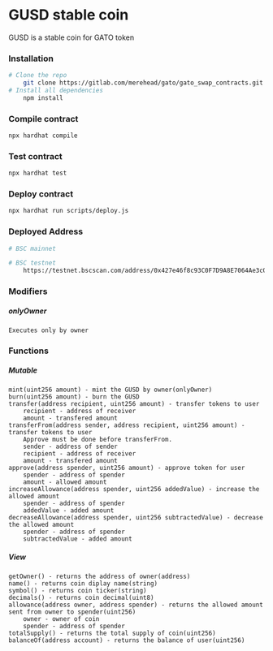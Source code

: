 # GUSD stable coin
GUSD is a stable coin for GATO token
### Installation
```sh
# Clone the repo
    git clone https://gitlab.com/merehead/gato/gato_swap_contracts.git
# Install all dependencies
    npm install
```
### Compile contract
```sh
npx hardhat compile
```
### Test contract
```sh
npx hardhat test
```
### Deploy contract
```sh
npx hardhat run scripts/deploy.js
```
### Deployed Address
```sh
# BSC mainnet

# BSC testnet
    https://testnet.bscscan.com/address/0x427e46f8c93C0F7D9A8E7064Ae3c0A16d9185050
```
### Modifiers
##### onlyOwner
    Executes only by owner
### Functions
##### Mutable
    mint(uint256 amount) - mint the GUSD by owner(onlyOwner)
    burn(uint256 amount) - burn the GUSD 
    transfer(address recipient, uint256 amount) - transfer tokens to user
        recipient - address of receiver
        amount - transfered amount
    transferFrom(address sender, address recipient, uint256 amount) - transfer tokens to user
        Approve must be done before transferFrom.
        sender - address of sender
        recipient - address of receiver
        amount - transfered amount
    approve(address spender, uint256 amount) - approve token for user
        spender - address of spender
        amount - allowed amount
    increaseAllowance(address spender, uint256 addedValue) - increase the allowed amount
        spender - address of spender
        addedValue - added amount
    decreaseAllowance(address spender, uint256 subtractedValue) - decrease the allowed amount
        spender - address of spender
        subtractedValue - added amount
##### View
    getOwner() - returns the address of owner(address)
    name() - returns coin diplay name(string)
    symbol() - returns coin ticker(string)
    decimals() - returns coin decimal(uint8) 
    allowance(address owner, address spender) - returns the allowed amount sent from owner to spender(uint256)
        owner - owner of coin
        spender - address of spender
    totalSupply() - returns the total supply of coin(uint256)
    balanceOf(address account) - returns the balance of user(uint256)

     
    
    
    





